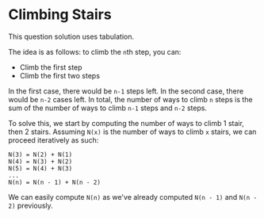 # Climbing Stairs

This question solution uses tabulation.

The idea is as follows: to climb the `n`th step, you can:
* Climb the first step
* Climb the first two steps

In the first case, there would be `n-1` steps left. In the second case, there would be `n-2` cases left.
In total, the number of ways to climb `n` steps is the sum of the number of ways to climb `n-1` steps and `n-2` steps.

To solve this, we start by computing the number of ways to climb 1 stair, then 2 stairs. Assuming `N(x)` is the number of ways to climb
`x` stairs, we can proceed iteratively as such:

```
N(3) = N(2) + N(1)
N(4) = N(3) + N(2)
N(5) = N(4) + N(3)
...
N(n) = N(n - 1) + N(n - 2)
```

We can easily compute `N(n)` as we've already computed `N(n - 1)` and `N(n - 2)` previously.